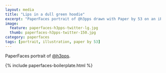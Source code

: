 ```yaml
---
layout: media
title: "Lips in a dull green hoodie"
excerpt: "PaperFaces portrait of @h3pps drawn with Paper by 53 on an iPad."
image: 
  feature: paperfaces-h3pps-twitter-lg.jpg
  thumb: paperfaces-h3pps-twitter-150.jpg
category: paperfaces
tags: [portrait, illustration, paper by 53]
---
```


PaperFaces portrait of [@h3pps](http://twitter.com/h3pps).

{% include paperfaces-boilerplate.html %}
